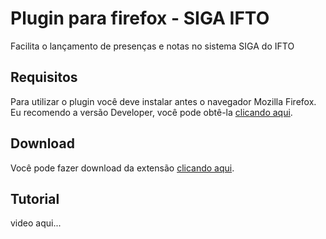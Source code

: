 # Plugin para firefox - SIGA IFTO
Facilita o lançamento de presenças e notas no sistema SIGA do IFTO

Requisitos
--
Para utilizar o plugin você deve instalar antes o navegador Mozilla Firefox. Eu recomendo a versão Developer, você pode obtê-la [clicando aqui](https://www.mozilla.org/pt-BR/firefox/developer).

Download
--
Você pode fazer download da extensão [clicando aqui](https://github.com/badernageral/plugin-firefox-siga-ifto/raw/main/web-ext-artifacts/siga_ifto.xpi).

Tutorial
--
video aqui...
